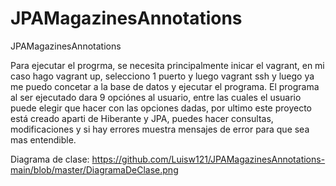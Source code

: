 # JPAMagazinesAnnotations
JPAMagazinesAnnotations

Para ejecutar el progrma, se necesita principalmente inicar el vagrant, en mi caso hago vagrant up, selecciono 1 puerto y luego vagrant ssh y luego ya me puedo concetar a la base de datos y ejecutar el programa. El programa al ser ejecutado dara 9 opciónes al usuario, entre las cuales el usuario puede elegir que hacer con las opciones dadas, por ultimo este proyecto está creado aparti de Hiberante y JPA, puedes hacer consultas, modificaciones y si hay errores muestra mensajes de error para que sea mas entendible.

Diagrama de clase: 
https://github.com/Luisw121/JPAMagazinesAnnotations-main/blob/master/DiagramaDeClase.png


